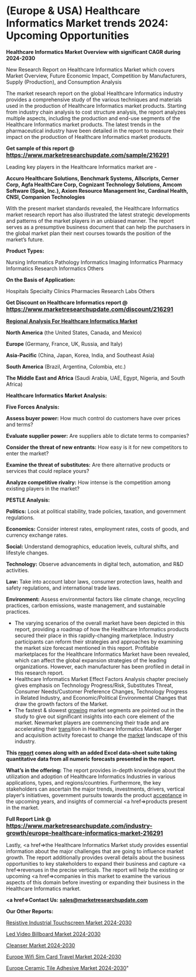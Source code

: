 # (Europe & USA) Healthcare Informatics Market trends 2024: Upcoming Opportunities

<strong>Healthcare Informatics Market Overview with significant CAGR during 2024-2030</strong>

New Research Report on Healthcare Informatics Market which covers Market Overview, Future Economic Impact, Competition by Manufacturers, Supply (Production), and Consumption Analysis

The market research report on the global Healthcare Informatics industry provides a comprehensive study of the various techniques and materials used in the production of Healthcare Informatics market products. Starting from industry chain analysis to cost structure analysis, the report analyzes multiple aspects, including the production and end-use segments of the Healthcare Informatics market products. The latest trends in the pharmaceutical industry have been detailed in the report to measure their impact on the production of Healthcare Informatics market products.

<strong>Get sample of this report @ <a href=https://www.marketresearchupdate.com/sample/216291><font size=3 color=#0000ff>https://www.marketresearchupdate.com/sample/216291</font></a></strong>

Leading key players in the Healthcare Informatics market are -

<strong>Accuro Healthcare Solutions, Benchmark Systems, Allscripts, Cerner Corp, Agfa HealthCare Corp, Cognizant Technology Solutions, Amcom Software (Spok, Inc.), Axiom Resource Management Inc, Cardinal Health, CNSI, Companion Technologies</strong>

With the present market standards revealed, the Healthcare Informatics market research report has also illustrated the latest strategic developments and patterns of the market players in an unbiased manner. The report serves as a presumptive business document that can help the purchasers in the global market plan their next courses towards the position of the market’s future.

<strong>Product Types:</strong>

Nursing Informatics
Pathology Informatics
Imaging Informatics
Pharmacy Informatics
Research Informatics
Others

<strong>On the Basis of Application:</strong>

Hospitals
Specialty Clinics
Pharmacies
Research Labs
Others

<strong>Get Discount on Healthcare Informatics report @ <a href=https://www.marketresearchupdate.com/discount/216291><font size=3 color=#0000ff>https://www.marketresearchupdate.com/discount/216291</font></a></strong>

<strong><u><b>Regional Analysis For Healthcare Informatics Market</b></u></strong>

<strong><b>North America</b></strong> (the United States, Canada, and Mexico)

<strong><b>Europe </b></strong>(Germany, France, UK, Russia, and Italy)

<strong><b>Asia-Pacific</b></strong> (China, Japan, Korea, India, and Southeast Asia)

<strong><b>South America</b></strong> (Brazil, Argentina, Colombia, etc.)

<strong><b>The Middle East and Africa</b></strong> (Saudi Arabia, UAE, Egypt, Nigeria, and South Africa)

<strong>Healthcare Informatics Market Analysis:</strong>

<strong>Five Forces Analysis:</strong>

<strong>Assess buyer power:</strong> How much control do customers have over prices and terms?

<strong>Evaluate supplier power:</strong> Are suppliers able to dictate terms to companies?

<strong>Consider the threat of new entrants:</strong> How easy is it for new competitors to enter the market?

<strong>Examine the threat of substitutes:</strong> Are there alternative products or services that could replace yours?

<strong>Analyze competitive rivalry:</strong> How intense is the competition among existing players in the market?

<strong>PESTLE Analysis:</strong>

<strong>Politics:</strong> Look at political stability, trade policies, taxation, and government regulations.

<strong>Economics:</strong> Consider interest rates, employment rates, costs of goods, and currency exchange rates.

<strong>Social:</strong> Understand demographics, education levels, cultural shifts, and lifestyle changes.

<strong>Technology:</strong> Observe advancements in digital tech, automation, and R&D activities.

<strong>Law:</strong> Take into account labor laws, consumer protection laws, health and safety regulations, and international trade laws.

<strong>Environment:</strong> Assess environmental factors like climate change, recycling practices, carbon emissions, waste management, and sustainable practices.

<ul>
  <li>The varying scenarios of the overall market have been depicted in this report, providing a roadmap of how the Healthcare Informatics products secured their place in this rapidly-changing marketplace. Industry participants can reform their strategies and approaches by examining the market size forecast mentioned in this report. Profitable marketplaces for the Healthcare Informatics Market have been revealed, which can affect the global expansion strategies of the leading organizations. However, each manufacturer has been profiled in detail in this research report.</li>
  <li>Healthcare Informatics Market Effect Factors Analysis chapter precisely gives emphasis on Technology Progress/Risk, Substitutes Threat, Consumer Needs/Customer Preference Changes, Technology Progress in Related Industry, and Economic/Political Environmental Changes that draw the growth factors of the Market.</li>
  <li>The fastest &amp; slowest <a href=ASDF991299>growing</a> market segments are pointed out in the study to give out significant insights into each core element of the market. Newmarket players are commencing their trade and are accelerating their <a href=>trans</a>ition in Healthcare Informatics Market. Merger and acquisition activity forecast to change the <a href=>market</a> landscape of this industry.</li>
</ul>
<strong>This <a href=>report</a> comes along with an added Excel data-sheet suite taking quantitative data from all numeric forecasts presented in the report.</strong>

<strong>What’s in the offering:</strong> The report provides in-depth knowledge about the utilization and adoption of Healthcare Informatics Industries in various applications, types, and regions/countries. Furthermore, the key stakeholders can ascertain the major trends, investments, drivers, vertical player’s initiatives, government pursuits towards the product <a href=ASDF881288>acceptance</a> in the upcoming years, and insights of commercial <a href=>products</a> present in the market.

<strong>Full Report Link @ <a href=https://www.marketresearchupdate.com/industry-growth/europe-healthcare-informatics-market-216291><font size=3 color=#0000ff>https://www.marketresearchupdate.com/industry-growth/europe-healthcare-informatics-market-216291</font></a></strong>

Lastly, <a href=>the</a> Healthcare Informatics Market study provides essential information about the major challenges that are going to influence market growth. The report additionally provides overall details about the business opportunities to key stakeholders to expand their business and capture <a href=>revenues</a> in the precise verticals. The report will help the existing or upcoming <a href=>companies</a> in this market to examine the various aspects of this domain before investing or expanding their business in the Healthcare Informatics market.

<strong><a href=><strong>Contact Us:</strong></a></strong>
<strong>sales@marketresearchupdate.com</strong>

<strong>Our Other Reports:</strong>

<a href=https://www.linkedin.com/pulse/resistive-industrial-touchscreen-market-202-what-factors>Resistive Industrial Touchscreen Market 2024-2030</a>

<a href=https://www.linkedin.com/pulse/led-video-billboard-market-outlooks-2023-size>Led Video Billboard Market 2024-2030</a>

<a href=https://www.linkedin.com/pulse/cleanser-market-outlooks-2023-size>Cleanser Market 2024-2030</a>

<a href=https://www.linkedin.com/pulse/europe-wifi-sim-card-travel-market-2023-current-npxnf/>Europe Wifi Sim Card Travel Market 2024-2030</a>

<a href=https://www.linkedin.com/pulse/europe-ceramic-tile-adhesive-market-dkfif/>Europe Ceramic Tile Adhesive Market 2024-2030</a>"
